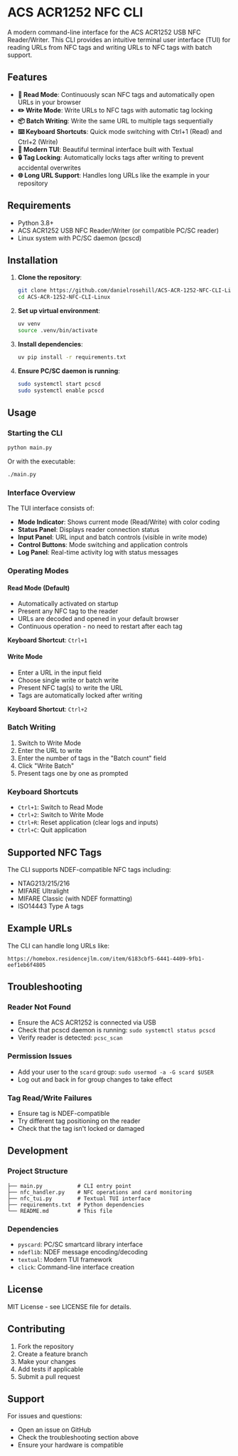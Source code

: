 # ACS ACR1252 NFC CLI

A modern command-line interface for the ACS ACR1252 USB NFC Reader/Writer. This CLI provides an intuitive terminal user interface (TUI) for reading URLs from NFC tags and writing URLs to NFC tags with batch support.

## Features

- **📖 Read Mode**: Continuously scan NFC tags and automatically open URLs in your browser
- **✏️ Write Mode**: Write URLs to NFC tags with automatic tag locking
- **📦 Batch Writing**: Write the same URL to multiple tags sequentially
- **⌨️ Keyboard Shortcuts**: Quick mode switching with Ctrl+1 (Read) and Ctrl+2 (Write)
- **🎨 Modern TUI**: Beautiful terminal interface built with Textual
- **🔒 Tag Locking**: Automatically locks tags after writing to prevent accidental overwrites
- **🌐 Long URL Support**: Handles long URLs like the example in your repository

## Requirements

- Python 3.8+
- ACS ACR1252 USB NFC Reader/Writer (or compatible PC/SC reader)
- Linux system with PC/SC daemon (pcscd)

## Installation

1. **Clone the repository**:
   ```bash
   git clone https://github.com/danielrosehill/ACS-ACR-1252-NFC-CLI-Linux.git
   cd ACS-ACR-1252-NFC-CLI-Linux
   ```

2. **Set up virtual environment**:
   ```bash
   uv venv
   source .venv/bin/activate
   ```

3. **Install dependencies**:
   ```bash
   uv pip install -r requirements.txt
   ```

4. **Ensure PC/SC daemon is running**:
   ```bash
   sudo systemctl start pcscd
   sudo systemctl enable pcscd
   ```

## Usage

### Starting the CLI

```bash
python main.py
```

Or with the executable:
```bash
./main.py
```

### Interface Overview

The TUI interface consists of:
- **Mode Indicator**: Shows current mode (Read/Write) with color coding
- **Status Panel**: Displays reader connection status
- **Input Panel**: URL input and batch controls (visible in write mode)
- **Control Buttons**: Mode switching and application controls
- **Log Panel**: Real-time activity log with status messages

### Operating Modes

#### Read Mode (Default)
- Automatically activated on startup
- Present any NFC tag to the reader
- URLs are decoded and opened in your default browser
- Continuous operation - no need to restart after each tag

**Keyboard Shortcut**: `Ctrl+1`

#### Write Mode
- Enter a URL in the input field
- Choose single write or batch write
- Present NFC tag(s) to write the URL
- Tags are automatically locked after writing

**Keyboard Shortcut**: `Ctrl+2`

### Batch Writing

1. Switch to Write Mode
2. Enter the URL to write
3. Enter the number of tags in the "Batch count" field
4. Click "Write Batch"
5. Present tags one by one as prompted

### Keyboard Shortcuts

- `Ctrl+1`: Switch to Read Mode
- `Ctrl+2`: Switch to Write Mode  
- `Ctrl+R`: Reset application (clear logs and inputs)
- `Ctrl+C`: Quit application

## Supported NFC Tags

The CLI supports NDEF-compatible NFC tags including:
- NTAG213/215/216
- MIFARE Ultralight
- MIFARE Classic (with NDEF formatting)
- ISO14443 Type A tags

## Example URLs

The CLI can handle long URLs like:
```
https://homebox.residencejlm.com/item/6183cbf5-6441-4409-9fb1-eef1eb6f4805
```

## Troubleshooting

### Reader Not Found
- Ensure the ACS ACR1252 is connected via USB
- Check that pcscd daemon is running: `sudo systemctl status pcscd`
- Verify reader is detected: `pcsc_scan`

### Permission Issues
- Add your user to the `scard` group: `sudo usermod -a -G scard $USER`
- Log out and back in for group changes to take effect

### Tag Read/Write Failures
- Ensure tag is NDEF-compatible
- Try different tag positioning on the reader
- Check that the tag isn't locked or damaged

## Development

### Project Structure
```
├── main.py           # CLI entry point
├── nfc_handler.py    # NFC operations and card monitoring
├── nfc_tui.py        # Textual TUI interface
├── requirements.txt  # Python dependencies
└── README.md         # This file
```

### Dependencies
- `pyscard`: PC/SC smartcard library interface
- `ndeflib`: NDEF message encoding/decoding
- `textual`: Modern TUI framework
- `click`: Command-line interface creation

## License

MIT License - see LICENSE file for details.

## Contributing

1. Fork the repository
2. Create a feature branch
3. Make your changes
4. Add tests if applicable
5. Submit a pull request

## Support

For issues and questions:
- Open an issue on GitHub
- Check the troubleshooting section above
- Ensure your hardware is compatible
